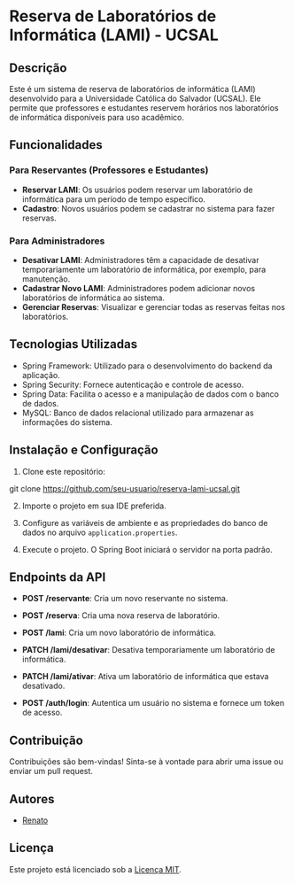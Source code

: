 # Reserva de Laboratórios de Informática (LAMI) - UCSAL

## Descrição

Este é um sistema de reserva de laboratórios de informática (LAMI) desenvolvido para a Universidade Católica do Salvador (UCSAL). Ele permite que professores e estudantes reservem horários nos laboratórios de informática disponíveis para uso acadêmico.

## Funcionalidades

### Para Reservantes (Professores e Estudantes)
- **Reservar LAMI**: Os usuários podem reservar um laboratório de informática para um período de tempo específico.
- **Cadastro**: Novos usuários podem se cadastrar no sistema para fazer reservas.

### Para Administradores
- **Desativar LAMI**: Administradores têm a capacidade de desativar temporariamente um laboratório de informática, por exemplo, para manutenção.
- **Cadastrar Novo LAMI**: Administradores podem adicionar novos laboratórios de informática ao sistema.
- **Gerenciar Reservas**: Visualizar e gerenciar todas as reservas feitas nos laboratórios.

## Tecnologias Utilizadas

- Spring Framework: Utilizado para o desenvolvimento do backend da aplicação.
- Spring Security: Fornece autenticação e controle de acesso.
- Spring Data: Facilita o acesso e a manipulação de dados com o banco de dados.
- MySQL: Banco de dados relacional utilizado para armazenar as informações do sistema.

## Instalação e Configuração

1. Clone este repositório:

git clone https://github.com/seu-usuario/reserva-lami-ucsal.git


2. Importe o projeto em sua IDE preferida.

3. Configure as variáveis de ambiente e as propriedades do banco de dados no arquivo `application.properties`.

4. Execute o projeto. O Spring Boot iniciará o servidor na porta padrão.

## Endpoints da API

- **POST /reservante**: Cria um novo reservante no sistema.

- **POST /reserva**: Cria uma nova reserva de laboratório.

- **POST /lami**: Cria um novo laboratório de informática.

- **PATCH /lami/desativar**: Desativa temporariamente um laboratório de informática.

- **PATCH /lami/ativar**: Ativa um laboratório de informática que estava desativado.

- **POST /auth/login**: Autentica um usuário no sistema e fornece um token de acesso.


## Contribuição

Contribuições são bem-vindas! Sinta-se à vontade para abrir uma issue ou enviar um pull request.

## Autores

- [Renato](https://github.com/renatog17)

## Licença

Este projeto está licenciado sob a [Licença MIT](https://opensource.org/licenses/MIT).
